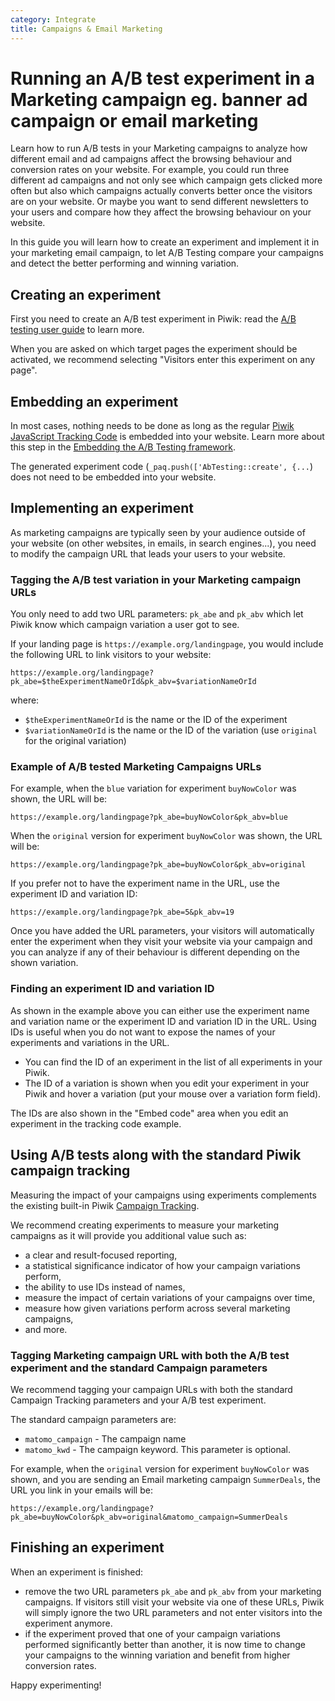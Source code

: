```yaml
---
category: Integrate
title: Campaigns & Email Marketing 
---
```

# Running an A/B test experiment in a Marketing campaign eg. banner ad campaign or email marketing

Learn how to run A/B tests in your Marketing campaigns to analyze how different email and ad campaigns
affect the browsing behaviour and conversion rates on your website. For example, you could run three different ad campaigns and not only see which campaign gets clicked more often but also which campaigns actually converts better once the visitors are on your website. Or maybe you want to send different newsletters to your users and compare how they affect the browsing behaviour on your website.

In this guide you will learn how to create an experiment and implement it in your marketing email campaign, to let A/B Testing compare your campaigns and detect the better performing and winning variation.
 
## Creating an experiment

First you need to create an A/B test experiment in Piwik: read the [A/B testing user guide](https://matomo.org/docs/ab-testing/) to learn more.

When you are asked on which target pages the experiment should be activated, we recommend selecting "Visitors enter this experiment on any page".

## Embedding an experiment

In most cases, nothing needs to be done as long as the regular [Piwik JavaScript Tracking Code](/guides/tracking-javascript-guide) 
is embedded into your website. Learn more about this step in the [Embedding the A/B Testing framework](/guides/ab-tests/browser#embedding-the-ab-testing-javascript-framework).
 
The generated experiment code (`_paq.push(['AbTesting::create', {...`) does not need to be embedded into your website.


## Implementing an experiment

As marketing campaigns are typically seen by your audience outside of your website (on other websites, in emails, in search engines...), 
you need to modify the campaign URL that leads your users to your website. 

### Tagging the A/B test variation in your Marketing campaign URLs 
You only need to add two URL parameters: `pk_abe` and `pk_abv` which let Piwik know which campaign variation a user got to see. 

If your landing page is `https://example.org/landingpage`, you would include the following URL to link visitors to your website:

```
https://example.org/landingpage?pk_abe=$theExperimentNameOrId&pk_abv=$variationNameOrId
```

where:

* `$theExperimentNameOrId` is the name or the ID of the experiment
* `$variationNameOrId` is the name or the ID of the variation (use `original` for the original variation)

### Example of A/B tested Marketing Campaigns URLs  

For example, when the `blue` variation for experiment `buyNowColor` was shown, the URL will be:

```
https://example.org/landingpage?pk_abe=buyNowColor&pk_abv=blue
```

When the `original` version for experiment `buyNowColor` was shown, the URL will be:

```
https://example.org/landingpage?pk_abe=buyNowColor&pk_abv=original
```

If you prefer not to have the experiment name in the URL, use the experiment ID and variation ID:

```
https://example.org/landingpage?pk_abe=5&pk_abv=19
```

Once you have added the URL parameters, your visitors will automatically enter the experiment when they visit your website
 via your campaign and you can analyze if any of their behaviour is different depending on the shown variation.
 
### Finding an experiment ID and variation ID

As shown in the example above you can either use the experiment name and variation name or the experiment ID and 
variation ID in the URL. Using IDs is useful when you do not want to expose the names of your experiments and 
variations in the URL.

* You can find the ID of an experiment in the list of all experiments in your Piwik. 
* The ID of a variation is shown when you edit your experiment in your Piwik and hover a variation (put your mouse over a variation form field). 

The IDs are also shown in the "Embed code" area when you edit an experiment in the tracking code example.


## Using A/B tests along with the standard Piwik campaign tracking

Measuring the impact of your campaigns using experiments complements the existing built-in Piwik [Campaign Tracking](https://matomo.org/docs/tracking-campaigns/).

We recommend creating experiments to measure your marketing campaigns as it will provide you additional value such as:

* a clear and result-focused reporting, 
* a statistical significance indicator of how your campaign variations perform, 
* the ability to use IDs instead of names, 
* measure the impact of certain variations of your campaigns over time,
* measure how given variations perform across several marketing campaigns, 
* and more.


### Tagging Marketing campaign URL with both the A/B test experiment and the standard Campaign parameters
 
We recommend tagging your campaign URLs with both the standard Campaign Tracking parameters and your A/B test experiment.
 
The standard campaign parameters are:

* `matomo_campaign` - The campaign name
* `matomo_kwd` - The campaign keyword. This parameter is optional.

For example, when the `original` version for experiment `buyNowColor` was shown, and you are sending an Email marketing 
campaign `SummerDeals`, the URL you link in your emails will be:

```
https://example.org/landingpage?pk_abe=buyNowColor&pk_abv=original&matomo_campaign=SummerDeals
```


## Finishing an experiment

When an experiment is finished:

 * remove the two URL parameters `pk_abe` and `pk_abv` from your marketing campaigns. 
 If visitors still visit your website via one of these URLs, Piwik will simply ignore the two URL parameters and not enter visitors into the experiment anymore. 
 * if the experiment proved that one of your campaign variations performed significantly better than another, it is now time to change your campaigns to the winning variation and benefit from higher conversion rates. 

Happy experimenting!
